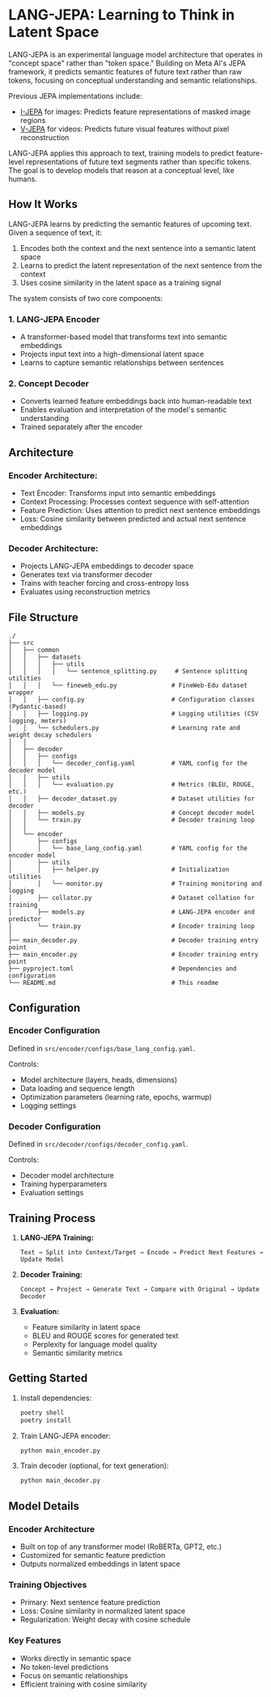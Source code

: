 # LANG-JEPA: Learning to Think in Latent Space

LANG-JEPA is an experimental language model architecture that operates in "concept space" rather than "token space." Building on Meta AI's JEPA framework, it predicts semantic features of future text rather than raw tokens, focusing on conceptual understanding and semantic relationships.

Previous JEPA implementations include:
- [I-JEPA](https://ai.meta.com/blog/yann-lecun-ai-model-i-jepa/) for images: Predicts feature representations of masked image regions
- [V-JEPA](https://ai.meta.com/blog/v-jepa-yann-lecun-ai-model-video-joint-embedding-predictive-architecture/) for videos: Predicts future visual features without pixel reconstruction

LANG-JEPA applies this approach to text, training models to predict feature-level representations of future text segments rather than specific tokens. The goal is to develop models that reason at a conceptual level, like humans.

## How It Works

LANG-JEPA learns by predicting the semantic features of upcoming text. Given a sequence of text, it:
1. Encodes both the context and the next sentence into a semantic latent space
2. Learns to predict the latent representation of the next sentence from the context
3. Uses cosine similarity in the latent space as a training signal

The system consists of two core components:

### 1. LANG-JEPA Encoder 
- A transformer-based model that transforms text into semantic embeddings
- Projects input text into a high-dimensional latent space
- Learns to capture semantic relationships between sentences

### 2. Concept Decoder
- Converts learned feature embeddings back into human-readable text
- Enables evaluation and interpretation of the model's semantic understanding
- Trained separately after the encoder

## Architecture

### Encoder Architecture:
- Text Encoder: Transforms input into semantic embeddings
- Context Processing: Processes context sequence with self-attention
- Feature Prediction: Uses attention to predict next sentence embeddings
- Loss: Cosine similarity between predicted and actual next sentence embeddings

### Decoder Architecture:
- Projects LANG-JEPA embeddings to decoder space
- Generates text via transformer decoder
- Trains with teacher forcing and cross-entropy loss
- Evaluates using reconstruction metrics

## File Structure

```
./
├── src
│   ├── common
│   │   ├── datasets
│   │   │   ├── utils
│   │   │   │   └── sentence_splitting.py     # Sentence splitting utilities
│   │   │   └── fineweb_edu.py               # FineWeb-Edu dataset wrapper
│   │   ├── config.py                        # Configuration classes (Pydantic-based)
│   │   ├── logging.py                       # Logging utilities (CSV logging, meters)
│   │   └── schedulers.py                    # Learning rate and weight decay schedulers
│   │
│   ├── decoder
│   │   ├── configs
│   │   │   └── decoder_config.yaml          # YAML config for the decoder model
│   │   ├── utils
│   │   │   └── evaluation.py                # Metrics (BLEU, ROUGE, etc.)
│   │   ├── decoder_dataset.py               # Dataset utilities for decoder
│   │   ├── models.py                        # Concept decoder model
│   │   └── train.py                         # Decoder training loop
│   │
│   └── encoder
│       ├── configs
│       │   └── base_lang_config.yaml        # YAML config for the encoder model
│       ├── utils
│       │   ├── helper.py                    # Initialization utilities
│       │   └── monitor.py                   # Training monitoring and logging
│       ├── collator.py                      # Dataset collation for training
│       ├── models.py                        # LANG-JEPA encoder and predictor
│       └── train.py                         # Encoder training loop
│
├── main_decoder.py                          # Decoder training entry point
├── main_encoder.py                          # Encoder training entry point
├── pyproject.toml                           # Dependencies and configuration
└── README.md                                # This readme
```

## Configuration
### Encoder Configuration
Defined in `src/encoder/configs/base_lang_config.yaml`.

Controls:
- Model architecture (layers, heads, dimensions)
- Data loading and sequence length
- Optimization parameters (learning rate, epochs, warmup)
- Logging settings

### Decoder Configuration
Defined in `src/decoder/configs/decoder_config.yaml`.

Controls:
- Decoder model architecture
- Training hyperparameters
- Evaluation settings

## Training Process

1. **LANG-JEPA Training:**
   ```
   Text → Split into Context/Target → Encode → Predict Next Features → Update Model
   ```

2. **Decoder Training:**
   ```
   Concept → Project → Generate Text → Compare with Original → Update Decoder
   ```

3. **Evaluation:**
   - Feature similarity in latent space
   - BLEU and ROUGE scores for generated text
   - Perplexity for language model quality
   - Semantic similarity metrics

## Getting Started

1. Install dependencies:
   ```bash
   poetry shell
   poetry install
   ```

2. Train LANG-JEPA encoder:
   ```bash
   python main_encoder.py
   ```

3. Train decoder (optional, for text generation):
   ```bash
   python main_decoder.py
   ```

## Model Details

### Encoder Architecture
- Built on top of any transformer model (RoBERTa, GPT2, etc.)
- Customized for semantic feature prediction
- Outputs normalized embeddings in latent space

### Training Objectives
- Primary: Next sentence feature prediction
- Loss: Cosine similarity in normalized latent space
- Regularization: Weight decay with cosine schedule

### Key Features
- Works directly in semantic space
- No token-level predictions
- Focus on semantic relationships
- Efficient training with cosine similarity